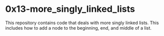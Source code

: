 # 0x13-more_singly_linked_lists

This repository contains code that deals with more singly linked lists.
This includes how to add a node to the beginning, end, and middle of a list.